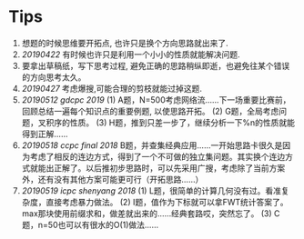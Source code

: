 # Tips

1. 想题的时候思维要开拓点, 也许只是换个方向思路就出来了.
2. *20190422*
   有时候也许只是利用一个小小的性质就能解决问题. 
3. 要拿出草稿纸，写下思考过程, 避免正确的思路稍纵即逝，也避免往某个错误的方向思考太久。
4. *20190427* 
   考虑爆搜,可能合理的剪枝就能过掉这题.
5. *20190512 gdcpc 2019*
    (1) A题，N=500考虑网络流……下一场重要比赛前，回顾总结一遍每个知识点的重要例题, 以使思路开拓。
    (2) G题，全局考虑问题，叉积序的性质。
    (3) H题，推到只差一步了，继续分析一下%n的性质就能得到正解……
6. *20190518 ccpc final 2018*
    B题，并查集经典应用……一开始思路卡很久是因为考虑了相反的连边方式，得到了一个不可做的独立集问题。其实换个连边方式就能出正解了。以后推初步思路时，可以先采用广搜，考虑除了当前方案外，还有没有其他方案可能更可行（开拓思路……）
7. *20190519 icpc shenyang 2018*
    (1) L题，很简单的计算几何没有过。看准复杂度，直接考虑暴力做法。
    (2) I题，值作为下标就可以拿FWT统计答案了。max那块使用前缀求和，做差就出来的……经典套路哎，突然忘了。
    (3) C题，n=50也可以有很水的O(1)做法……

